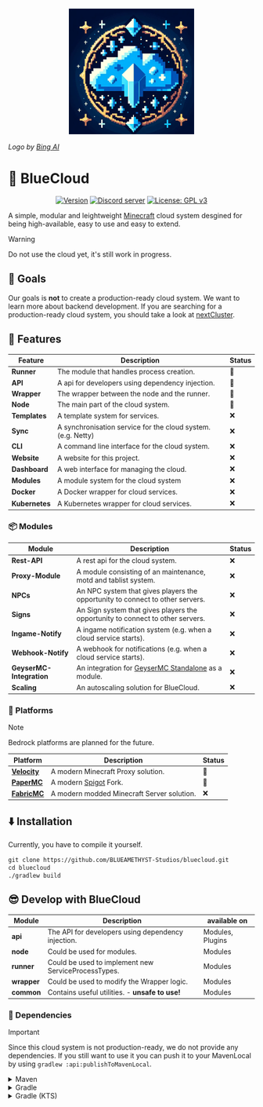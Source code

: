 <p align="center">
  <img src="https://raw.githubusercontent.com/BLUEAMETHYST-Studios/bluecloud/main/.img/logo.jpeg", height=256, width=256 />
</p>

*Logo by [Bing AI](https://chat.bing.com/)*

# 🔮 BlueCloud
<p align="center">
    <a href="https://github.com/BLUEAMETHYST-Studios/bluecloud/blob/161732351be9c373a92beb91884eae8561e2de31/build.gradle.kts#L2"><img src="https://img.shields.io/badge/Version-0.1-blue.svg" alt="Version"></a>
    <a href="https://discord.gg/jDAGR26yXe"><img src="https://img.shields.io/discord/1068818982485901432?color=5865F2&logo=discord&logoColor=white" alt="Discord server" /></a>
    <a href="https://github.com/BLUEAMETHYST-Studios/bluecloud/blob/main/LICENSE"><img src="https://img.shields.io/badge/License-GPLv3-blue.svg", alt="License: GPL v3"></a>
</p>

A simple, modular and leightweight [Minecraft](https://minecraft.net) cloud system desgined for being high-available, easy to use and easy to extend.

> [!WARNING]
> Do not use the cloud yet, it's still work in progress.

## 🎯 Goals
Our goals is **not** to create a production-ready cloud system. We want to learn more about backend development.
If you are searching for a production-ready cloud system, you should take a look at [nextCluster](https://github.com/nextCluster/nextCluster).

## 🍏 Features
| Feature        | Description                                                  | Status |
|----------------|--------------------------------------------------------------|--------|
| **Runner**     | The module that handles process creation.                    | 🚧     |
| **API**        | A api for developers using dependency injection.             | 🚧     |
| **Wrapper**    | The wrapper between the node and the runner.                 | 🚧     |
| **Node**       | The main part of the cloud system.                           | 🚧     |
| **Templates**  | A template system for services.                              | ❌      |
| **Sync**       | A synchronisation service for the cloud system. (e.g. Netty) | ❌      |
| **CLI**        | A command line interface for the cloud system.               | ❌      |
| **Website**    | A website for this project.                                  | ❌      |
| **Dashboard**  | A web interface for managing the cloud.                      | ❌      |
| **Modules**    | A module system for the cloud system                         | ❌      |
| **Docker**     | A Docker wrapper for cloud services.                         | ❌      |
| **Kubernetes** | A Kubernetes wrapper for cloud services.                     | ❌      |

### 📦 Modules
| Module                   | Description                                                                    | Status |
|--------------------------|--------------------------------------------------------------------------------|--------|
| **Rest-API**             | A rest api for the cloud system.                                               | ❌      |
| **Proxy-Module**         | A module consisting of an maintenance, motd and tablist system.                | ❌      |
| **NPCs**                 | An NPC system that gives players the opportunity to connect to other servers.  | ❌      |
| **Signs**                | An Sign system that gives players the opportunity to connect to other servers. | ❌      |
| **Ingame-Notify**        | A ingame notification system (e.g. when a cloud service starts).               | ❌      |
| **Webhook-Notify**       | A webhook for notifications (e.g. when a cloud service starts).                | ❌      |
| **GeyserMC-Integration** | An integration for [GeyserMC Standalone](https://geysermc.org/) as a module.   | ❌      |
| **Scaling**              | An autoscaling solution for BlueCloud.                                         | ❌      |

### 📱 Platforms
> [!NOTE]  
> Bedrock platforms are planned for the future.
> 
| Platform                                             | Description                                   | Status |
|------------------------------------------------------|-----------------------------------------------|--------|
| **[Velocity](https://papermc.io/software/velocity)** | A modern Minecraft Proxy solution.            | 🚧     |
| **[PaperMC](https://papermc.io/software/paper)**     | A modern [Spigot](https://spigotmc.org) Fork. | 🚧     |
| **[FabricMC](https://fabricmc.net/)**                | A modern modded Minecraft Server solution.    | ❌      |

## ⬇️ Installation
Currently, you have to compile it yourself.

```shell
git clone https://github.com/BLUEAMETHYST-Studios/bluecloud.git
cd bluecloud
./gradlew build
```

## 😎 Develop with BlueCloud
| Module      | Description                                         | available on     |
|-------------|-----------------------------------------------------|------------------|
| **api**     | The API for developers using dependency injection.  | Modules, Plugins |
| **node**    | Could be used for modules.                          | Modules          |
| **runner**  | Could be used to implement new ServiceProcessTypes. | Modules          |
| **wrapper** | Could be used to modify the Wrapper logic.          | Modules          |
| **common**  | Contains useful utilities. - **unsafe to use!**     | Modules          |

### 🚧 Dependencies
> [!IMPORTANT]  
> Since this cloud system is not production-ready, we do not provide any dependencies. If you still want to use it you can push it to your MavenLocal by using `gradlew :api:publishToMavenLocal`.

<details>
  <summary>Maven</summary>
  
```xml
<dependencies>
    <dependency>
        <groupId>me.blueamethyst.bluecloud</groupId>
        <artifactId>api</artifactId>
        <version>${VERSION}"</version>
        <scope>provided</scope>
    </dependency>
</dependencies>
```
</details>

<details>
  <summary>Gradle</summary>
  
```groovy
dependencies {
    compileOnly 'me.blueamethyst.bluecloud:api:${VERSION}'
}
```
</details>

<details>
  <summary>Gradle (KTS)</summary>

```kotlin
dependencies {
    compileOnly("me.blueamethyst.bluecloud:api:${VERSION}")
}
```
</details>
